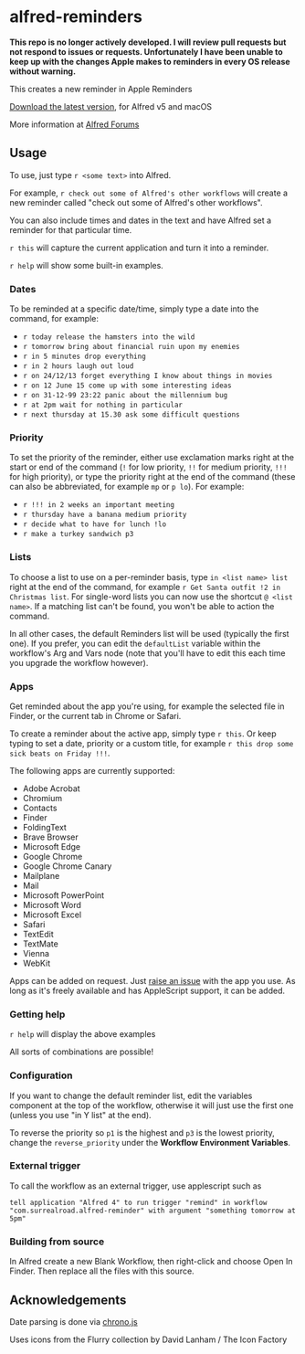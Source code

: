 alfred-reminders
================

**This repo is no longer actively developed. I will review pull requests but not respond to issues or requests. Unfortunately I have been unable to keep up with the changes Apple makes to reminders in every OS release without warning.**

This creates a new reminder in Apple Reminders

[Download the latest version](https://github.com/surrealroad/alfred-reminders/releases/latest), for Alfred v5 and macOS

More information at [Alfred Forums](http://www.alfredforum.com/topic/917-reminders/)

## Usage
To use, just type `r <some text>` into Alfred.

For example, `r check out some of Alfred's other workflows` will create a new reminder called "check out some of Alfred's other workflows".

You can also include times and dates in the text and have Alfred set a reminder for that particular time.

`r this` will capture the current application and turn it into a reminder.

`r help` will show some built-in examples.

### Dates
To be reminded at a specific date/time, simply type a date into the command, for example:

- `r today release the hamsters into the wild`
- `r tomorrow bring about financial ruin upon my enemies`
- `r in 5 minutes drop everything`
- `r in 2 hours laugh out loud`
- `r on 24/12/13 forget everything I know about things in movies`
- `r on 12 June 15 come up with some interesting ideas`
- `r on 31-12-99 23:22 panic about the millennium bug`
- `r at 2pm wait for nothing in particular`
- `r next thursday at 15.30 ask some difficult questions`

### Priority

To set the priority of the reminder, either use exclamation marks right at the start or end of the command (`!` for low priority, `!!` for medium priority, `!!!` for high priority), or type the priority right at the end of the command (these can also be abbreviated, for example `mp` or `p lo`). For example:

- `r !!! in 2 weeks an important meeting`
- `r thursday have a banana medium priority`
- `r decide what to have for lunch !lo`
- `r make a turkey sandwich p3`

### Lists

To choose a list to use on a per-reminder basis, type `in <list name> list` right at the end of the command, for example `r Get Santa outfit !2 in Christmas list`. For single-word lists you can now use the shortcut `@ <list name>`. If a matching list can't be found, you won't be able to action the command.

In all other cases, the default Reminders list will be used (typically the first one). If you prefer, you can edit the `defaultList` variable within the workflow's Arg and Vars node (note that you'll have to edit this each time you upgrade the workflow however).

### Apps
Get reminded about the app you're using, for example the selected file in Finder, or the current tab in Chrome or Safari.

To create a reminder about the active app, simply type `r this`. Or keep typing to set a date, priority or a custom title, for example `r this drop some sick beats on Friday !!!`.

The following apps are currently supported:

- Adobe Acrobat
- Chromium
- Contacts
- Finder
- FoldingText
- Brave Browser
- Microsoft Edge
- Google Chrome
- Google Chrome Canary
- Mailplane
- Mail
- Microsoft PowerPoint
- Microsoft Word
- Microsoft Excel
- Safari
- TextEdit
- TextMate
- Vienna
- WebKit

Apps can be added on request. Just [raise an issue](https://github.com/surrealroad/alfred-reminders/issues/new) with the app you use. As long as it's freely available and has AppleScript support, it can be added.

### Getting help

`r help` will display the above examples

All sorts of combinations are possible!

### Configuration
If you want to change the default reminder list, edit the variables component at the top of the workflow, otherwise it will just use the first one (unless you use "in Y list" at the end).

To reverse the priority so `p1` is the highest and `p3` is the lowest priority, change the `reverse_priority` under the **Workflow Environment Variables**.

### External trigger
To call the workflow as an external trigger, use applescript such as
```
tell application "Alfred 4" to run trigger "remind" in workflow "com.surrealroad.alfred-reminder" with argument "something tomorrow at 5pm"
```

### Building from source
In Alfred create a new Blank Workflow, then right-click and choose Open In Finder. Then replace all the files with this source.

## Acknowledgements
Date parsing is done via [chrono.js](https://github.com/wanasit/chrono)

Uses icons from the Flurry collection by David Lanham / The Icon Factory

